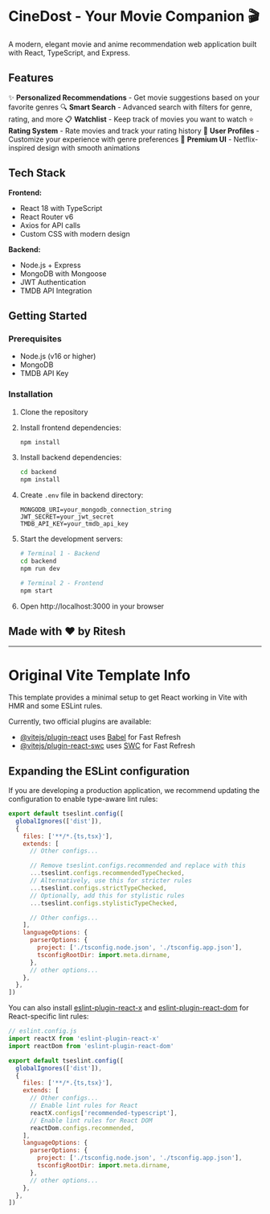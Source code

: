 # CineDost - Your Movie Companion 🎬

A modern, elegant movie and anime recommendation web application built with React, TypeScript, and Express.

## Features

✨ **Personalized Recommendations** - Get movie suggestions based on your favorite genres
🔍 **Smart Search** - Advanced search with filters for genre, rating, and more
📋 **Watchlist** - Keep track of movies you want to watch
⭐ **Rating System** - Rate movies and track your rating history
👤 **User Profiles** - Customize your experience with genre preferences
🎨 **Premium UI** - Netflix-inspired design with smooth animations

## Tech Stack

**Frontend:**
- React 18 with TypeScript
- React Router v6
- Axios for API calls
- Custom CSS with modern design

**Backend:**
- Node.js + Express
- MongoDB with Mongoose
- JWT Authentication
- TMDB API Integration

## Getting Started

### Prerequisites
- Node.js (v16 or higher)
- MongoDB
- TMDB API Key

### Installation

1. Clone the repository
2. Install frontend dependencies:
   ```bash
   npm install
   ```

3. Install backend dependencies:
   ```bash
   cd backend
   npm install
   ```

4. Create `.env` file in backend directory:
   ```
   MONGODB_URI=your_mongodb_connection_string
   JWT_SECRET=your_jwt_secret
   TMDB_API_KEY=your_tmdb_api_key
   ```

5. Start the development servers:
   ```bash
   # Terminal 1 - Backend
   cd backend
   npm run dev

   # Terminal 2 - Frontend
   npm start
   ```

6. Open http://localhost:3000 in your browser

## Made with ❤️ by Ritesh

---

# Original Vite Template Info

This template provides a minimal setup to get React working in Vite with HMR and some ESLint rules.

Currently, two official plugins are available:

- [@vitejs/plugin-react](https://github.com/vitejs/vite-plugin-react/blob/main/packages/plugin-react) uses [Babel](https://babeljs.io/) for Fast Refresh
- [@vitejs/plugin-react-swc](https://github.com/vitejs/vite-plugin-react/blob/main/packages/plugin-react-swc) uses [SWC](https://swc.rs/) for Fast Refresh

## Expanding the ESLint configuration

If you are developing a production application, we recommend updating the configuration to enable type-aware lint rules:

```js
export default tseslint.config([
  globalIgnores(['dist']),
  {
    files: ['**/*.{ts,tsx}'],
    extends: [
      // Other configs...

      // Remove tseslint.configs.recommended and replace with this
      ...tseslint.configs.recommendedTypeChecked,
      // Alternatively, use this for stricter rules
      ...tseslint.configs.strictTypeChecked,
      // Optionally, add this for stylistic rules
      ...tseslint.configs.stylisticTypeChecked,

      // Other configs...
    ],
    languageOptions: {
      parserOptions: {
        project: ['./tsconfig.node.json', './tsconfig.app.json'],
        tsconfigRootDir: import.meta.dirname,
      },
      // other options...
    },
  },
])
```

You can also install [eslint-plugin-react-x](https://github.com/Rel1cx/eslint-react/tree/main/packages/plugins/eslint-plugin-react-x) and [eslint-plugin-react-dom](https://github.com/Rel1cx/eslint-react/tree/main/packages/plugins/eslint-plugin-react-dom) for React-specific lint rules:

```js
// eslint.config.js
import reactX from 'eslint-plugin-react-x'
import reactDom from 'eslint-plugin-react-dom'

export default tseslint.config([
  globalIgnores(['dist']),
  {
    files: ['**/*.{ts,tsx}'],
    extends: [
      // Other configs...
      // Enable lint rules for React
      reactX.configs['recommended-typescript'],
      // Enable lint rules for React DOM
      reactDom.configs.recommended,
    ],
    languageOptions: {
      parserOptions: {
        project: ['./tsconfig.node.json', './tsconfig.app.json'],
        tsconfigRootDir: import.meta.dirname,
      },
      // other options...
    },
  },
])
```
